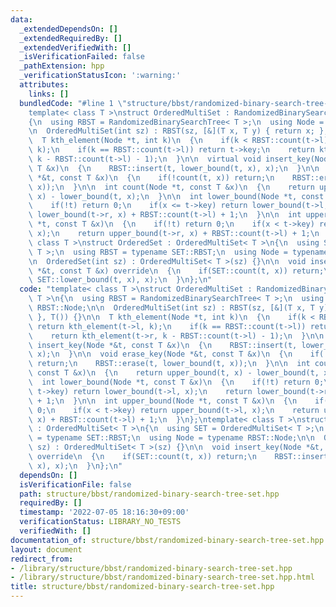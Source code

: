 ```yaml
---
data:
  _extendedDependsOn: []
  _extendedRequiredBy: []
  _extendedVerifiedWith: []
  _isVerificationFailed: false
  _pathExtension: hpp
  _verificationStatusIcon: ':warning:'
  attributes:
    links: []
  bundledCode: "#line 1 \"structure/bbst/randomized-binary-search-tree-set.hpp\"\n\
    template< class T >\nstruct OrderedMultiSet : RandomizedBinarySearchTree< T >\n\
    {\n  using RBST = RandomizedBinarySearchTree< T >;\n  using Node = typename RBST::Node;\n\
    \n  OrderedMultiSet(int sz) : RBST(sz, [&](T x, T y) { return x; }, T()) {}\n\n\
    \  T kth_element(Node *t, int k)\n  {\n    if(k < RBST::count(t->l)) return kth_element(t->l,\
    \ k);\n    if(k == RBST::count(t->l)) return t->key;\n    return kth_element(t->r,\
    \ k - RBST::count(t->l) - 1);\n  }\n\n  virtual void insert_key(Node *&t, const\
    \ T &x)\n  {\n    RBST::insert(t, lower_bound(t, x), x);\n  }\n\n  void erase_key(Node\
    \ *&t, const T &x)\n  {\n    if(!count(t, x)) return;\n    RBST::erase(t, lower_bound(t,\
    \ x));\n  }\n\n  int count(Node *t, const T &x)\n  {\n    return upper_bound(t,\
    \ x) - lower_bound(t, x);\n  }\n\n  int lower_bound(Node *t, const T &x)\n  {\n\
    \    if(!t) return 0;\n    if(x <= t->key) return lower_bound(t->l, x);\n    return\
    \ lower_bound(t->r, x) + RBST::count(t->l) + 1;\n  }\n\n  int upper_bound(Node\
    \ *t, const T &x)\n  {\n    if(!t) return 0;\n    if(x < t->key) return upper_bound(t->l,\
    \ x);\n    return upper_bound(t->r, x) + RBST::count(t->l) + 1;\n  }\n};\ntemplate<\
    \ class T >\nstruct OrderedSet : OrderedMultiSet< T >\n{\n  using SET = OrderedMultiSet<\
    \ T >;\n  using RBST = typename SET::RBST;\n  using Node = typename RBST::Node;\n\
    \n  OrderedSet(int sz) : OrderedMultiSet< T >(sz) {}\n\n  void insert_key(Node\
    \ *&t, const T &x) override\n  {\n    if(SET::count(t, x)) return;\n    RBST::insert(t,\
    \ SET::lower_bound(t, x), x);\n  }\n};\n"
  code: "template< class T >\nstruct OrderedMultiSet : RandomizedBinarySearchTree<\
    \ T >\n{\n  using RBST = RandomizedBinarySearchTree< T >;\n  using Node = typename\
    \ RBST::Node;\n\n  OrderedMultiSet(int sz) : RBST(sz, [&](T x, T y) { return x;\
    \ }, T()) {}\n\n  T kth_element(Node *t, int k)\n  {\n    if(k < RBST::count(t->l))\
    \ return kth_element(t->l, k);\n    if(k == RBST::count(t->l)) return t->key;\n\
    \    return kth_element(t->r, k - RBST::count(t->l) - 1);\n  }\n\n  virtual void\
    \ insert_key(Node *&t, const T &x)\n  {\n    RBST::insert(t, lower_bound(t, x),\
    \ x);\n  }\n\n  void erase_key(Node *&t, const T &x)\n  {\n    if(!count(t, x))\
    \ return;\n    RBST::erase(t, lower_bound(t, x));\n  }\n\n  int count(Node *t,\
    \ const T &x)\n  {\n    return upper_bound(t, x) - lower_bound(t, x);\n  }\n\n\
    \  int lower_bound(Node *t, const T &x)\n  {\n    if(!t) return 0;\n    if(x <=\
    \ t->key) return lower_bound(t->l, x);\n    return lower_bound(t->r, x) + RBST::count(t->l)\
    \ + 1;\n  }\n\n  int upper_bound(Node *t, const T &x)\n  {\n    if(!t) return\
    \ 0;\n    if(x < t->key) return upper_bound(t->l, x);\n    return upper_bound(t->r,\
    \ x) + RBST::count(t->l) + 1;\n  }\n};\ntemplate< class T >\nstruct OrderedSet\
    \ : OrderedMultiSet< T >\n{\n  using SET = OrderedMultiSet< T >;\n  using RBST\
    \ = typename SET::RBST;\n  using Node = typename RBST::Node;\n\n  OrderedSet(int\
    \ sz) : OrderedMultiSet< T >(sz) {}\n\n  void insert_key(Node *&t, const T &x)\
    \ override\n  {\n    if(SET::count(t, x)) return;\n    RBST::insert(t, SET::lower_bound(t,\
    \ x), x);\n  }\n};\n"
  dependsOn: []
  isVerificationFile: false
  path: structure/bbst/randomized-binary-search-tree-set.hpp
  requiredBy: []
  timestamp: '2022-07-05 18:16:30+09:00'
  verificationStatus: LIBRARY_NO_TESTS
  verifiedWith: []
documentation_of: structure/bbst/randomized-binary-search-tree-set.hpp
layout: document
redirect_from:
- /library/structure/bbst/randomized-binary-search-tree-set.hpp
- /library/structure/bbst/randomized-binary-search-tree-set.hpp.html
title: structure/bbst/randomized-binary-search-tree-set.hpp
---
```

